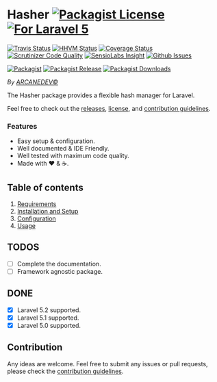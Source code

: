# Hasher [![Packagist License][badge_license]](LICENSE.md) [![For Laravel 5][badge_laravel]](https://github.com/ARCANEDEV/Hasher#hasher)

[![Travis Status][badge_build]](https://travis-ci.org/ARCANEDEV/Hasher)
[![HHVM Status][badge_hhvm]](http://hhvm.h4cc.de/package/arcanedev/hasher)
[![Coverage Status][badge_coverage]](https://scrutinizer-ci.com/g/ARCANEDEV/Hasher/?branch=master)
[![Scrutinizer Code Quality][badge_quality]](https://scrutinizer-ci.com/g/ARCANEDEV/Hasher/?branch=master)
[![SensioLabs Insight][badge_insight]](https://insight.sensiolabs.com/projects/0c427742-b488-4bff-87ed-cb1d59217d20)
[![Github Issues][badge_issues]](https://github.com/ARCANEDEV/Hasher/issues)

[![Packagist][badge_package]](https://packagist.org/packages/arcanedev/hasher)
[![Packagist Release][badge_release]](https://packagist.org/packages/arcanedev/hasher)
[![Packagist Downloads][badge_downloads]](https://packagist.org/packages/arcanedev/hasher)

[badge_license]:   https://img.shields.io/packagist/l/arcanedev/hasher.svg?style=flat-square
[badge_laravel]:   https://img.shields.io/badge/For%20Laravel-5.x-orange.svg?style=flat-square

[badge_build]:     https://img.shields.io/travis/ARCANEDEV/Hasher.svg?style=flat-square
[badge_hhvm]:      https://img.shields.io/hhvm/arcanedev/hasher.svg?style=flat-square
[badge_coverage]:  https://img.shields.io/scrutinizer/coverage/g/ARCANEDEV/Hasher.svg?style=flat-square
[badge_quality]:   https://img.shields.io/scrutinizer/g/ARCANEDEV/Hasher.svg?style=flat-square
[badge_insight]:   https://img.shields.io/sensiolabs/i/0c427742-b488-4bff-87ed-cb1d59217d20.svg?style=flat-square
[badge_issues]:    https://img.shields.io/github/issues/ARCANEDEV/Hasher.svg?style=flat-square

[badge_package]:   https://img.shields.io/badge/package-arcanedev/hasher-blue.svg?style=flat-square
[badge_release]:   https://img.shields.io/packagist/v/arcanedev/hasher.svg?style=flat-square
[badge_downloads]: https://img.shields.io/packagist/dt/arcanedev/hasher.svg?style=flat-square

*By [ARCANEDEV&copy;](http://www.arcanedev.net/)*

The Hasher package provides a flexible hash manager for Laravel.

Feel free to check out the [releases](https://github.com/ARCANEDEV/Hasher/releases), [license](LICENSE.md), and [contribution guidelines](CONTRIBUTING.md).

### Features

  * Easy setup &amp; configuration.
  * Well documented &amp; IDE Friendly.
  * Well tested with maximum code quality.
  * Made with :heart: &amp; :coffee:.

## Table of contents

  1. [Requirements](_docs/1-Requirements.md)
  2. [Installation and Setup](_docs/2-Installation-and-Setup.md)
  3. [Configuration](_docs/3-Configuration.md)
  4. [Usage](_docs/4-Usage.md)

## TODOS

  - [ ] Complete the documentation.
  - [ ] Framework agnostic package.
## DONE

  - [x] Laravel 5.2 supported.
  - [x] Laravel 5.1 supported.
  - [x] Laravel 5.0 supported.

## Contribution

Any ideas are welcome. Feel free to submit any issues or pull requests, please check the [contribution guidelines](CONTRIBUTING.md).
